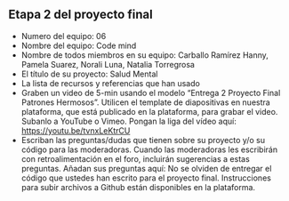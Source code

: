 ## Etapa 2 del proyecto final

- Numero del equipo: 06
- Nombre del equipo: Code mind
- Nombre de todos miembros en su equipo: Carballo Ramírez Hanny, Pamela Suarez, Norali Luna, Natalia Torregrosa
- El título de su proyecto:  Salud Mental 
- La lista de recursos y referencias que han usado
- Graben un video de 5-min usando el modelo “Entrega 2 Proyecto Final Patrones Hermosos”. Utilicen el template de diapositivas en nuestra plataforma, que está publicado en la plataforma, para grabar el video. Subanlo a YouTube o Vimeo. Pongan la liga del vídeo aquí: https://youtu.be/tvnxLeKtrCU
- Escriban las preguntas/dudas que tienen sobre su proyecto y/o su código para las moderadoras. Cuando las moderadoras les escribirán con retroalimentación en el foro, incluirán sugerencias a estas preguntas. Añadan sus preguntas aquí:
No se olviden de entregar el código que ustedes han escrito para el proyecto final. Instrucciones para subir archivos a Github están disponibles en la plataforma.
